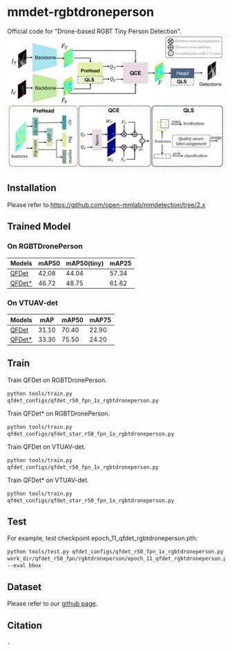 # mmdet-rgbtdroneperson
Official code for "Drone-based RGBT Tiny Person Detection".
![The structure of QFDet](QFDet_v3.jpg)


## Installation
Please refer to <https://github.com/open-mmlab/mmdetection/tree/2.x>

## Trained Model
### On RGBTDronePerson
|Models|mAP50|mAP50(tiny)|mAP25|
|------|-----|-----|-----|
|[QFDet](https://drive.google.com/file/d/1TuVXy_h0PxTK8qLY1MgqJTNiAumV8p0V/view?usp=sharing)|42.08|44.04|57.34|
|[QFDet*](https://drive.google.com/file/d/1IkgaU5Ei88PKYZBIb0JBLv5E5kgKevrP/view?usp=drive_link)|46.72|48.75|61.62|
### On VTUAV-det
|Models|mAP|mAP50|mAP75|
|------|-----|-----|-----|
|[QFDet](https://drive.google.com/file/d/1Savf3oeiWek4eeXrvYLuaoBMoZW3nag8/view?usp=sharing)|31.10|70.40|22.90|
|[QFDet*](https://drive.google.com/file/d/1NZfd37POE0S-nMPI5RsGg1a7lN17HNvC/view?usp=sharing)|33.30|75.50|24.20|

## Train
Train QFDet on RGBTDronePerson.
```
python tools/train.py qfdet_configs/qfdet_r50_fpn_1x_rgbtdroneperson.py
```
Train QFDet* on RGBTDronePerson.
```
python tools/train.py qfdet_configs/qfdet_star_r50_fpn_1x_rgbtdroneperson.py
```
Train QFDet on VTUAV-det.
```
python tools/train.py qfdet_configs/qfdet_r50_fpn_1x_rgbtdroneperson.py
```
Train QFDet* on VTUAV-det.
```
python tools/train.py qfdet_configs/qfdet_star_r50_fpn_1x_rgbtdroneperson.py
```
## Test
For example, test checkpoint epoch_11_qfdet_rgbtdroneperson.pth:
```
python tools/test.py qfdet_configs/qfdet_r50_fpn_1x_rgbtdroneperson.py work_dir/qfdet_r50_fpn/rgbtdroneperson/epoch_11_qfdet_rgbtdroneperson.pth --eval bbox
```

## Dataset
Please refer to our [github page](https://nnnnerd.github.io/RGBTDronePerson/).

## Citation
```
.
```
